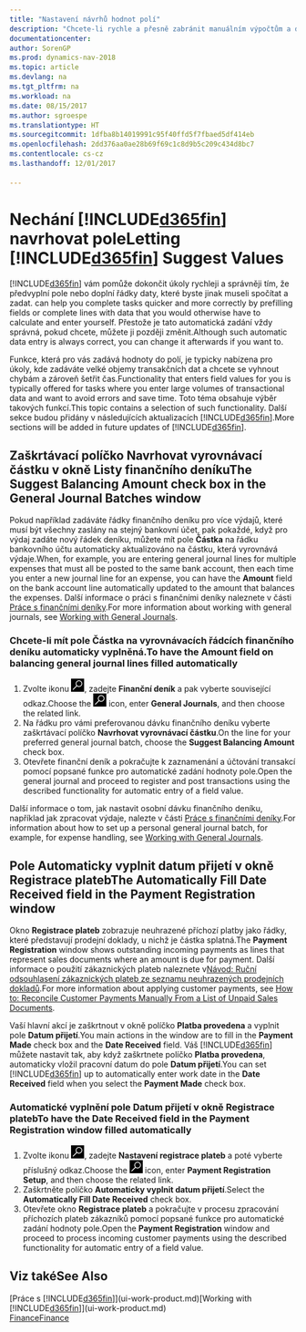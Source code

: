 ```yaml
---
title: "Nastavení návrhů hodnot polí"
description: "Chcete-li rychle a přesně zabránit manuálním výpočtům a dokončení úloh, můžete nastavit automatické zadávání dat tak, aby Dynamics NAV vyplňoval vybraná pole."
documentationcenter: 
author: SorenGP
ms.prod: dynamics-nav-2018
ms.topic: article
ms.devlang: na
ms.tgt_pltfrm: na
ms.workload: na
ms.date: 08/15/2017
ms.author: sgroespe
ms.translationtype: HT
ms.sourcegitcommit: 1dfba8b14019991c95f40ffd5f7fbaed5df414eb
ms.openlocfilehash: 2dd376aa0ae28b69f69c1c8d9b5c209c434d8bc7
ms.contentlocale: cs-cz
ms.lasthandoff: 12/01/2017

---
```

# <a name="letting-included365finincludesd365finmdmd-suggest-values"></a><span data-ttu-id="16ee1-103">Nechání [!INCLUDE[d365fin](includes/d365fin_md.md)] navrhovat pole</span><span class="sxs-lookup"><span data-stu-id="16ee1-103">Letting [!INCLUDE[d365fin](includes/d365fin_md.md)] Suggest Values</span></span>
[!INCLUDE[d365fin](includes/d365fin_md.md)]<span data-ttu-id="16ee1-104"> vám pomůže dokončit úkoly rychleji a správněji tím, že předvyplní pole nebo doplní řádky daty, které byste jinak museli spočítat a zadat.</span><span class="sxs-lookup"><span data-stu-id="16ee1-104"> can help you complete tasks quicker and more correctly by prefilling fields or complete lines with data that you would otherwise have to calculate and enter yourself.</span></span> <span data-ttu-id="16ee1-105">Přestože je tato automatická zadání vždy správná, pokud chcete, můžete ji později změnit.</span><span class="sxs-lookup"><span data-stu-id="16ee1-105">Although such automatic data entry is always correct, you can change it afterwards if you want to.</span></span>

<span data-ttu-id="16ee1-106">Funkce, která pro vás zadává hodnoty do polí, je typicky nabízena pro úkoly, kde zadáváte velké objemy transakčních dat a chcete se vyhnout chybám a zároveň šetřit čas.</span><span class="sxs-lookup"><span data-stu-id="16ee1-106">Functionality that enters field values for you is typically offered for tasks where you enter large volumes of transactional data and want to avoid errors and save time.</span></span> <span data-ttu-id="16ee1-107">Toto téma obsahuje výběr takových funkcí.</span><span class="sxs-lookup"><span data-stu-id="16ee1-107">This topic contains a selection of such functionality.</span></span> <span data-ttu-id="16ee1-108">Další sekce budou přidány v následujících aktualizacích [!INCLUDE[d365fin](includes/d365fin_md.md)].</span><span class="sxs-lookup"><span data-stu-id="16ee1-108">More sections will be added in future updates of [!INCLUDE[d365fin](includes/d365fin_md.md)].</span></span>

## <a name="the-suggest-balancing-amount-check-box-in-the-general-journal-batches-window"></a><span data-ttu-id="16ee1-109">Zaškrtávací políčko **Navrhovat vyrovnávací částku** v okně **Listy finančního deníku**</span><span class="sxs-lookup"><span data-stu-id="16ee1-109">The **Suggest Balancing Amount** check box in the **General Journal Batches** window</span></span>
<span data-ttu-id="16ee1-110">Pokud například zadáváte řádky finančního deníku pro více výdajů, které musí být všechny zaslány na stejný bankovní účet, pak pokaždé, když pro výdaj zadáte nový řádek deníku, můžete mít pole **Částka** na řádku bankovního účtu automaticky aktualizováno na částku, která vyrovnává výdaje.</span><span class="sxs-lookup"><span data-stu-id="16ee1-110">When, for example, you are entering general journal lines for multiple expenses that must all be posted to the same bank account, then each time you enter a new journal line for an expense, you can have the **Amount** field on the bank account line automatically updated to the amount that balances the expenses.</span></span> <span data-ttu-id="16ee1-111">Další informace o práci s finančními deníky naleznete v části [Práce s finančními deníky](ui-work-general-journals.md).</span><span class="sxs-lookup"><span data-stu-id="16ee1-111">For more information about working with general journals, see [Working with General Journals](ui-work-general-journals.md).</span></span>

### <a name="to-have-the-amount-field-on-balancing-general-journal-lines-filled-automatically"></a><span data-ttu-id="16ee1-112">Chcete-li mít pole **Částka** na vyrovnávacích řádcích finančního deníku automaticky vyplněná.</span><span class="sxs-lookup"><span data-stu-id="16ee1-112">To have the **Amount** field on balancing general journal lines filled automatically</span></span>
1. <span data-ttu-id="16ee1-113">Zvolte ikonu ![Vyhledat stránku nebo sestavu](media/ui-search/search_small.png "Ikona Vyhledat stránku nebo sestavu"), zadejte **Finanční deník** a pak vyberte související odkaz.</span><span class="sxs-lookup"><span data-stu-id="16ee1-113">Choose the ![Search for Page or Report](media/ui-search/search_small.png "Search for Page or Report icon") icon, enter **General Journals**, and then choose the related link.</span></span>
2. <span data-ttu-id="16ee1-114">Na řádku pro vámi preferovanou dávku finančního deníku vyberte zaškrtávací políčko **Navrhovat vyrovnávací částku**.</span><span class="sxs-lookup"><span data-stu-id="16ee1-114">On the line for your preferred general journal batch, choose the **Suggest Balancing Amount** check box.</span></span>
3. <span data-ttu-id="16ee1-115">Otevřete finanční deník a pokračujte k zaznamenání a účtování transakcí pomocí popsané funkce pro automatické zadání hodnoty pole.</span><span class="sxs-lookup"><span data-stu-id="16ee1-115">Open the general journal and proceed to register and post transactions using the described functionality for automatic entry of a field value.</span></span>       

<span data-ttu-id="16ee1-116">Další informace o tom, jak nastavit osobní dávku finančního deníku, například jak zpracovat výdaje, nalezte v části [Práce s finančními deníky](ui-work-general-journals.md).</span><span class="sxs-lookup"><span data-stu-id="16ee1-116">For information about how to set up a personal general journal batch, for example, for expense handling, see [Working with General Journals](ui-work-general-journals.md).</span></span>

## <a name="the-automatically-fill-date-received-field-in-the-payment-registration-window"></a><span data-ttu-id="16ee1-117">Pole **Automaticky vyplnit datum přijetí** v okně **Registrace plateb**</span><span class="sxs-lookup"><span data-stu-id="16ee1-117">The **Automatically Fill Date Received** field in the **Payment Registration** window</span></span>
<span data-ttu-id="16ee1-118">Okno **Registrace plateb** zobrazuje neuhrazené příchozí platby jako řádky, které představují prodejní doklady, u nichž je částka splatná.</span><span class="sxs-lookup"><span data-stu-id="16ee1-118">The **Payment Registration** window shows outstanding incoming payments as lines that represent sales documents where an amount is due for payment.</span></span> <span data-ttu-id="16ee1-119">Další informace o použití zákaznických plateb naleznete v[Návod: Ruční odsouhlasení zákaznických plateb ze seznamu neuhrazených prodejních dokladů](receivables-how-reconcile-customer-payments-list-unpaid-sales-documents.md).</span><span class="sxs-lookup"><span data-stu-id="16ee1-119">For more information about applying customer payments, see [How to: Reconcile Customer Payments Manually From a List of Unpaid Sales Documents](receivables-how-reconcile-customer-payments-list-unpaid-sales-documents.md).</span></span>

<span data-ttu-id="16ee1-120">Vaší hlavní akcí je zaškrtnout v okně políčko **Platba provedena** a vyplnit pole **Datum přijetí**.</span><span class="sxs-lookup"><span data-stu-id="16ee1-120">You main actions in the window are to fill in the **Payment Made** check box and the **Date Received** field.</span></span> <span data-ttu-id="16ee1-121">Váš [!INCLUDE[d365fin](includes/d365fin_md.md)] můžete nastavit tak, aby když zaškrtnete políčko **Platba provedena**, automaticky vložil pracovní datum do pole **Datum přijetí**.</span><span class="sxs-lookup"><span data-stu-id="16ee1-121">You can set [!INCLUDE[d365fin](includes/d365fin_md.md)] up to automatically enter work date in the **Date Received** field when you select the **Payment Made** check box.</span></span>

### <a name="to-have-the-date-received-field-in-the-payment-registration-window-filled-automatically"></a><span data-ttu-id="16ee1-122">Automatické vyplnění pole **Datum přijetí** v okně **Registrace plateb**</span><span class="sxs-lookup"><span data-stu-id="16ee1-122">To have the **Date Received** field in the **Payment Registration** window filled automatically</span></span>
1. <span data-ttu-id="16ee1-123">Zvolte ikonu ![Vyhledat stránku nebo sestavu](media/ui-search/search_small.png "Ikona Vyhledat stránku nebo sestavu"), zadejte **Nastavení registrace plateb** a poté vyberte příslušný odkaz.</span><span class="sxs-lookup"><span data-stu-id="16ee1-123">Choose the ![Search for Page or Report](media/ui-search/search_small.png "Search for Page or Report icon") icon, enter **Payment Registration Setup**, and then choose the related link.</span></span>
2. <span data-ttu-id="16ee1-124">Zaškrtněte políčko **Automaticky vyplnit datum přijetí**.</span><span class="sxs-lookup"><span data-stu-id="16ee1-124">Select the **Automatically Fill Date Received** check box.</span></span>
3. <span data-ttu-id="16ee1-125">Otevřete okno **Registrace plateb** a pokračujte v procesu zpracování příchozích plateb zákazníků pomocí popsané funkce pro automatické zadání hodnoty pole.</span><span class="sxs-lookup"><span data-stu-id="16ee1-125">Open the **Payment Registration** window and proceed to process incoming customer payments using the described functionality for automatic entry of a field value.</span></span>

## <a name="see-also"></a><span data-ttu-id="16ee1-126">Viz také</span><span class="sxs-lookup"><span data-stu-id="16ee1-126">See Also</span></span>
<span data-ttu-id="16ee1-127">[Práce s [!INCLUDE[d365fin](includes/d365fin_md.md)]](ui-work-product.md)</span><span class="sxs-lookup"><span data-stu-id="16ee1-127">[Working with [!INCLUDE[d365fin](includes/d365fin_md.md)]](ui-work-product.md)</span></span>  
[<span data-ttu-id="16ee1-128">Finance</span><span class="sxs-lookup"><span data-stu-id="16ee1-128">Finance</span></span>](finance.md)

